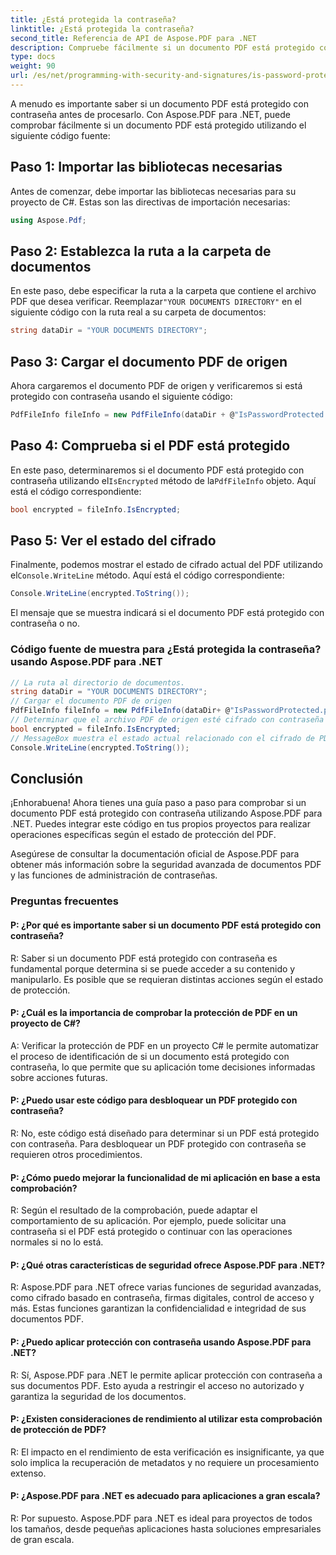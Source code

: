 ```yaml
---
title: ¿Está protegida la contraseña?
linktitle: ¿Está protegida la contraseña?
second_title: Referencia de API de Aspose.PDF para .NET
description: Compruebe fácilmente si un documento PDF está protegido con contraseña con Aspose.PDF para .NET.
type: docs
weight: 90
url: /es/net/programming-with-security-and-signatures/is-password-protected/
---
```

A menudo es importante saber si un documento PDF está protegido con contraseña antes de procesarlo. Con Aspose.PDF para .NET, puede comprobar fácilmente si un documento PDF está protegido utilizando el siguiente código fuente:

## Paso 1: Importar las bibliotecas necesarias

Antes de comenzar, debe importar las bibliotecas necesarias para su proyecto de C#. Estas son las directivas de importación necesarias:

```csharp
using Aspose.Pdf;
```

## Paso 2: Establezca la ruta a la carpeta de documentos

 En este paso, debe especificar la ruta a la carpeta que contiene el archivo PDF que desea verificar. Reemplazar`"YOUR DOCUMENTS DIRECTORY"` en el siguiente código con la ruta real a su carpeta de documentos:

```csharp
string dataDir = "YOUR DOCUMENTS DIRECTORY";
```

## Paso 3: Cargar el documento PDF de origen

Ahora cargaremos el documento PDF de origen y verificaremos si está protegido con contraseña usando el siguiente código:

```csharp
PdfFileInfo fileInfo = new PdfFileInfo(dataDir + @"IsPasswordProtected.pdf");
```

## Paso 4: Comprueba si el PDF está protegido

 En este paso, determinaremos si el documento PDF está protegido con contraseña utilizando el`IsEncrypted` método de la`PdfFileInfo` objeto. Aquí está el código correspondiente:

```csharp
bool encrypted = fileInfo.IsEncrypted;
```

## Paso 5: Ver el estado del cifrado

 Finalmente, podemos mostrar el estado de cifrado actual del PDF utilizando el`Console.WriteLine` método. Aquí está el código correspondiente:

```csharp
Console.WriteLine(encrypted.ToString());
```

El mensaje que se muestra indicará si el documento PDF está protegido con contraseña o no.

### Código fuente de muestra para ¿Está protegida la contraseña? usando Aspose.PDF para .NET 
```csharp
// La ruta al directorio de documentos.
string dataDir = "YOUR DOCUMENTS DIRECTORY";
// Cargar el documento PDF de origen
PdfFileInfo fileInfo = new PdfFileInfo(dataDir+ @"IsPasswordProtected.pdf");
// Determinar que el archivo PDF de origen esté cifrado con contraseña
bool encrypted = fileInfo.IsEncrypted;
// MessageBox muestra el estado actual relacionado con el cifrado de PDF
Console.WriteLine(encrypted.ToString());
```

## Conclusión

¡Enhorabuena! Ahora tienes una guía paso a paso para comprobar si un documento PDF está protegido con contraseña utilizando Aspose.PDF para .NET. Puedes integrar este código en tus propios proyectos para realizar operaciones específicas según el estado de protección del PDF.

Asegúrese de consultar la documentación oficial de Aspose.PDF para obtener más información sobre la seguridad avanzada de documentos PDF y las funciones de administración de contraseñas.

### Preguntas frecuentes

#### P: ¿Por qué es importante saber si un documento PDF está protegido con contraseña?

R: Saber si un documento PDF está protegido con contraseña es fundamental porque determina si se puede acceder a su contenido y manipularlo. Es posible que se requieran distintas acciones según el estado de protección.

#### P: ¿Cuál es la importancia de comprobar la protección de PDF en un proyecto de C#?

A: Verificar la protección de PDF en un proyecto C# le permite automatizar el proceso de identificación de si un documento está protegido con contraseña, lo que permite que su aplicación tome decisiones informadas sobre acciones futuras.

#### P: ¿Puedo usar este código para desbloquear un PDF protegido con contraseña?

R: No, este código está diseñado para determinar si un PDF está protegido con contraseña. Para desbloquear un PDF protegido con contraseña se requieren otros procedimientos.

#### P: ¿Cómo puedo mejorar la funcionalidad de mi aplicación en base a esta comprobación?

R: Según el resultado de la comprobación, puede adaptar el comportamiento de su aplicación. Por ejemplo, puede solicitar una contraseña si el PDF está protegido o continuar con las operaciones normales si no lo está.

#### P: ¿Qué otras características de seguridad ofrece Aspose.PDF para .NET?

R: Aspose.PDF para .NET ofrece varias funciones de seguridad avanzadas, como cifrado basado en contraseña, firmas digitales, control de acceso y más. Estas funciones garantizan la confidencialidad e integridad de sus documentos PDF.

#### P: ¿Puedo aplicar protección con contraseña usando Aspose.PDF para .NET?

R: Sí, Aspose.PDF para .NET le permite aplicar protección con contraseña a sus documentos PDF. Esto ayuda a restringir el acceso no autorizado y garantiza la seguridad de los documentos.

#### P: ¿Existen consideraciones de rendimiento al utilizar esta comprobación de protección de PDF?

R: El impacto en el rendimiento de esta verificación es insignificante, ya que solo implica la recuperación de metadatos y no requiere un procesamiento extenso.

#### P: ¿Aspose.PDF para .NET es adecuado para aplicaciones a gran escala?

R: Por supuesto. Aspose.PDF para .NET es ideal para proyectos de todos los tamaños, desde pequeñas aplicaciones hasta soluciones empresariales de gran escala.